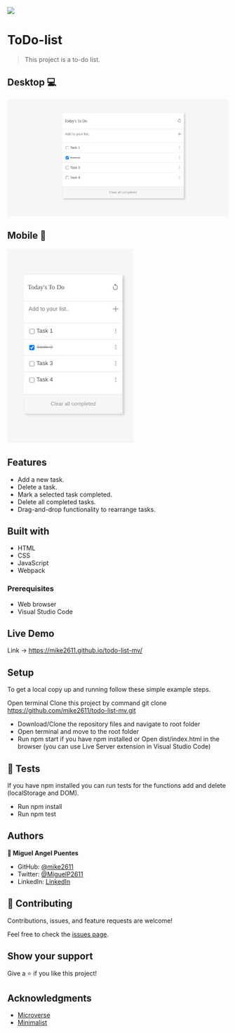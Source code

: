 ![](https://img.shields.io/badge/Microverse-blueviolet)

# ToDo-list

> This project is a to-do list.

## Desktop 💻
![screenshot](images/desktopImage.png)


## Mobile 📱
![screenshot](images/mobileImage.png)


## Features

- Add a new task.
- Delete a task.
- Mark a selected task completed.
- Delete all completed tasks.
- Drag-and-drop functionality to rearrange tasks.

## Built with

- HTML
- CSS
- JavaScript
- Webpack

### Prerequisites

- Web browser
- Visual Studio Code


## Live Demo
Link -> https://mike2611.github.io/todo-list-mv/

## Setup

To get a local copy up and running follow these simple example steps.

Open terminal
Clone this project by command git clone https://github.com/mike2611/todo-list-mv.git

- Download/Clone the repository files and navigate to root folder 
- Open terminal and move to the root folder
- Run npm start if you have npm installed or Open dist/index.html in the browser (you can use Live Server extension in Visual Studio Code)

## :test_tube: Tests

If you have npm installed you can run tests for the functions add and delete (localStorage and DOM).

- Run npm install
- Run npm test

## Authors

**👤 Miguel Angel Puentes**

- GitHub: [@mike2611](https://github.com/mike2611)
- Twitter: [@MiguelP2611](https://twitter.com/MiguelP2611)
- LinkedIn: [LinkedIn](https://linkedin.com/in/miguel-puentes-mata-90a562139/)


## 🤝 Contributing

Contributions, issues, and feature requests are welcome!

Feel free to check the [issues page](../../issues/).

## Show your support

Give a ⭐️ if you like this project!

## Acknowledgments

- [Microverse](https://www.microverse.org/)
- [Minimalist](https://web.archive.org/web/20180320194056/http://www.getminimalist.com:80/)
